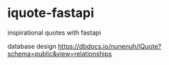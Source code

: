 # iquote-fastapi
inspirational quotes with fastapi

database design https://dbdocs.io/nunenuh/IQuote?schema=public&view=relationships